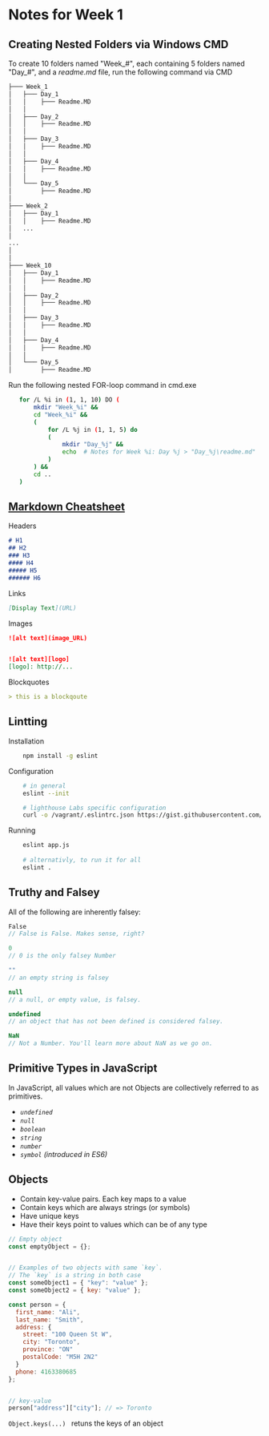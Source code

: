 # Notes for Week 1
## Creating Nested Folders via Windows CMD

To create 10 folders named "Week_#", each containing 5 folders named "Day_#", and a *readme.md* file, run the following command via CMD

```bash
├─── Week_1
│   ├─── Day_1
│   │    ├─── Readme.MD
│   │    
│   ├─── Day_2
│   │    ├─── Readme.MD
│   │    
│   ├─── Day_3
│   │    ├─── Readme.MD
│   │    
│   ├─── Day_4
│   │    ├─── Readme.MD
│   │    
│   └─── Day_5
│        ├─── Readme.MD
│   
├─── Week_2
│   ├─── Day_1
│   │    ├─── Readme.MD
│   ...
│
...
│
│
├─── Week_10
│   ├─── Day_1
│   │    ├─── Readme.MD
│   │    
│   ├─── Day_2
│   │    ├─── Readme.MD
│   │    
│   ├─── Day_3
│   │    ├─── Readme.MD
│   │    
│   ├─── Day_4
│   │    ├─── Readme.MD
│   │    
│   └─── Day_5
│        ├─── Readme.MD

```

Run the following nested FOR-loop command in cmd.exe
 ```bash
    for /L %i in (1, 1, 10) DO (
        mkdir "Week_%i" &&
        cd "Week_%i" && 
        (
            for /L %j in (1, 1, 5) do
            (
                mkdir "Day_%j" &&
                echo  # Notes for Week %i: Day %j > "Day_%j\readme.md"
            )
        ) &&
        cd ..
    )
 ```

 ## [Markdown Cheatsheet](https://github.com/adam-p/markdown-here/wiki/Markdown-Cheatsheet)
Headers
```markdown
# H1
## H2
### H3
#### H4
##### H5
###### H6
```
Links
```markdown
[Display Text](URL)
```

Images
```markdown
![alt text](image_URL)


![alt text][logo]
[logo]: http://...
```


Blockquotes
```markdown
> this is a blockqoute
```

## Lintting
Installation
```bash
    npm install -g eslint
```
Configuration
```bash
    # in general
    eslint --init

    # lighthouse Labs specific configuration
    curl -o /vagrant/.eslintrc.json https://gist.githubusercontent.com/kvirani/6cdb9511522d4357839718a050e7dd3b/raw/.eslintrc.json

```
Running
```bash
    eslint app.js
    
    # alternativly, to run it for all
    eslint .
```

## Truthy and Falsey

All of the following are inherently falsey:
```javascript
False
// False is False. Makes sense, right?

0
// 0 is the only falsey Number

""
// an empty string is falsey

null
// a null, or empty value, is falsey.

undefined
// an object that has not been defined is considered falsey.

NaN
// Not a Number. You'll learn more about NaN as we go on.
```

## Primitive Types in JavaScript
In JavaScript, all values which are not Objects are collectively referred to as primitives.
* *`undefined`*
* *`null`*
* *`boolean`*
* *`string`*
* *`number`*
* *`symbol`* *(introduced in ES6)*

## Objects
* Contain key-value pairs. Each key maps to a value
* Contain keys which are always strings (or symbols)
* Have unique keys
* Have their keys point to values which can be of any type

```javascript
// Empty object
const emptyObject = {};


// Examples of two objects with same `key`.
// The `key` is a string in both case 
const someObject1 = { "key": "value" };
const someObject2 = { key: "value" };
```
```javascript
const person = {
  first_name: "Ali",
  last_name: "Smith",
  address: {
    street: "100 Queen St W",
    city: "Toronto",
    province: "ON"
    postalCode: "M5H 2N2"
  }
  phone: 4163380685
};


// key-value
person["address"]["city"]; // => Toronto

```
`Object.keys(...) ` retuns the keys of an object
